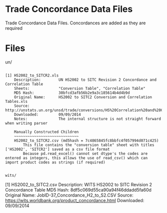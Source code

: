 Trade Concordance Data Files
============================

Trade Concordance Data Files. 
Concordances are added as they are required

Files
=====

un/
~~~

[1] HS2002_to_SITCR2.xls
	Description: 		UN HS2002 to SITC Revision 2 Concordance and Correlation Table
	Sheets: 			"Conversion Table", "Correlation Table"
	MD5 Hash: 			30bfcd3afb56b2e9a3c185614b4d4b9d
	Original Name: 		HS2002 to SITC2 Conversion and Correlation Tables.xls
	Source: 			http://unstats.un.org/unsd/trade/conversions/HS%20Correlation%20and%20Conversion%20tables.htm
	Downloaded: 		09/09/2014
	Notes: 				The internal structure is not straight forward when writing parser

	Manually Constructed Children
	~~~~~~~~~~~~~~~~~~~~~~~~~~~~~
	HS2002_to_SITCR2.csv (md5hash = 7c4865845fc8bbfc4f057994d071c425)
		This file contains the "conversion table" sheet with titles ['HS2002', 'SITCR2'] saved as a csv file format
		Because pd.read_excel() cannot set dtype's the codes are entered as integers, this allows the use of read_csv() which can import product codes as strings (if required)


wits/
~~~~

[1] HS2002_to_SITC2.csv	
	Description: 		WITS HS2002 to SITC Revision 2 Concordance Table
	MD5 Hash: 			8df5c069d55ca90a94f46ddadd5fa60d
	Original Name: 		JobID-37_Concordance_H2_to_S2.CSV
	Source: 			https://wits.worldbank.org/product_concordance.html
	Downloaded: 		09/09/2014